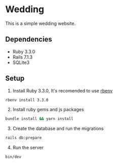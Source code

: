 # Wedding

This is a simple wedding website.

## Dependencies

- Ruby 3.3.0
- Rails 7.1.3
- SQLite3

## Setup

1. Install Ruby 3.3.0, It's recomended to use [rbenv](https://github.com/rbenv/rbenv)

```bash
rbenv install 3.3.0
```

2. Install ruby gems and js packages

```bash
bundle install && yarn install
```


3. Create the database and run the migrations

```bash
rails db:prepare
```

4. Run the server

```bash
bin/dev
```

